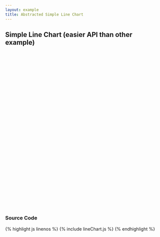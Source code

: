 ```yaml
---
layout: example
title: Abstracted Simple Line Chart
---
```


## Simple Line Chart (easier API than other example)

<div id="chart1" style="width:100%;height:500px">
</div>

<script type="text/javascript" src="lineChart.js"> </script>


### Source Code

{% highlight js linenos %}
{% include lineChart.js %}
{% endhighlight %}
